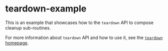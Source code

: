 # teardown-example

This is an example that showcases how to the `teardown` API to
compose cleanup sub-routines.

For more information about `teardown` API and how to use it, see
the [`teardown` homepage](https://github.com/roman/Haskell-teardown).
